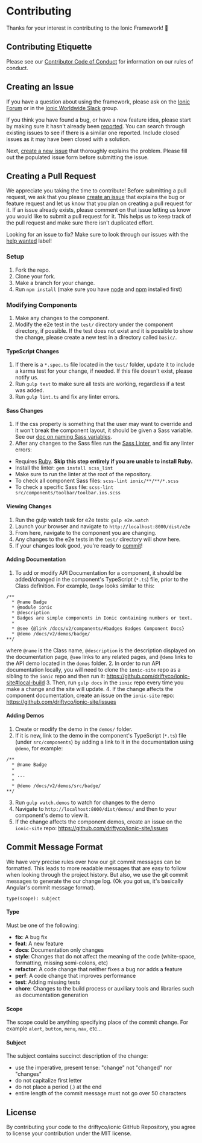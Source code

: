 # Contributing

Thanks for your interest in contributing to the Ionic Framework! :tada:


## Contributing Etiquette

Please see our [Contributor Code of Conduct](https://github.com/driftyco/ionic/blob/master/CODE_OF_CONDUCT.md) for information on our rules of conduct.


## Creating an Issue

If you have a question about using the framework, please ask on the [Ionic Forum](http://forum.ionicframework.com/) or in the [Ionic Worldwide Slack](http://ionicworldwide.herokuapp.com/) group.

If you think you have found a bug, or have a new feature idea, please start by making sure it hasn't already been [reported](https://github.com/driftyco/ionic/issues?utf8=%E2%9C%93&q=is%3Aissue). You can search through existing issues to see if there is a similar one reported. Include closed issues as it may have been closed with a solution.

Next, [create a new issue](https://github.com/driftyco/ionic/issues/new) that thoroughly explains the problem. Please fill out the populated issue form before submitting the issue.


## Creating a Pull Request

We appreciate you taking the time to contribute! Before submitting a pull request, we ask that you please [create an issue](#creating-an-issue) that explains the bug or feature request and let us know that you plan on creating a pull request for it. If an issue already exists, please comment on that issue letting us know you would like to submit a pull request for it. This helps us to keep track of the pull request and make sure there isn't duplicated effort.

Looking for an issue to fix? Make sure to look through our issues with the [help wanted](https://github.com/driftyco/ionic/issues?q=is%3Aopen+is%3Aissue+label%3A%22help+wanted%22) label!

### Setup

1. Fork the repo.
2. Clone your fork.
3. Make a branch for your change.
4. Run `npm install` (make sure you have [node](https://nodejs.org/en/) and [npm](http://blog.npmjs.org/post/85484771375/how-to-install-npm) installed first)


### Modifying Components

1. Make any changes to the component.
2. Modify the e2e test in the `test/` directory under the component directory, if possible. If the test does not exist and it is possible to show the change, please create a new test in a directory called `basic/`.


#### TypeScript Changes

1. If there is a `*.spec.ts` file located in the `test/` folder, update it to include a karma test for your change, if needed. If this file doesn't exist, please notify us.
2. Run `gulp test` to make sure all tests are working, regardless if a test was added.
3. Run `gulp lint.ts` and fix any linter errors.


#### Sass Changes

1. If the css property is something that the user may want to override and it won't break the component layout, it should be given a Sass variable. See our [doc on naming Sass variables](https://docs.google.com/document/d/1OyOyrRE5lpB_9mdkF0HWVQLV97fHma450N8XqE4mjZQ/edit?usp=sharing).
2. After any changes to the Sass files run the [Sass Linter](https://github.com/brigade/scss-lint), and fix any linter errors:
 - Requires [Ruby](https://www.ruby-lang.org/en/documentation/installation/). **Skip this step entirely if you are unable to install Ruby.**
 - Install the linter: `gem install scss_lint`
 - Make sure to run the linter at the root of the repository.
 - To check all component Sass files: `scss-lint ionic/**/**/*.scss`
 - To check a specific Sass file: `scss-lint src/components/toolbar/toolbar.ios.scss`


#### Viewing Changes

1. Run the gulp watch task for e2e tests: `gulp e2e.watch`
2. Launch your browser and navigate to `http://localhost:8000/dist/e2e`
3. From here, navigate to the component you are changing.
4. Any changes to the e2e tests in the `test/` directory will show here.
5. If your changes look good, you're ready to [commit](#committing)!


#### Adding Documentation

1. To add or modify API Documentation for a component, it should be added/changed in the component's TypeScript (`*.ts`) file, prior to the Class definition. For example, `Badge` looks similar to this:

  ```
  /**
    * @name Badge
    * @module ionic
    * @description
    * Badges are simple components in Ionic containing numbers or text.
    *
    * @see {@link /docs/v2/components/#badges Badges Component Docs}
    * @demo /docs/v2/demos/badge/
  **/
  ```

  where `@name` is the Class name, `@description` is the description displayed on the documentation page, `@see` links to any related pages, and `@demo` links to the API demo located in the `demos` folder.
2. In order to run API documentation locally, you will need to clone the `ionic-site` repo as a sibling to the `ionic` repo and then run it: https://github.com/driftyco/ionic-site#local-build
3. Then, run `gulp docs` in the `ionic` repo every time you make a change and the site will update.
4. If the change affects the component documentation, create an issue on the `ionic-site` repo: https://github.com/driftyco/ionic-site/issues


#### Adding Demos

1. Create or modify the demo in the `demos/` folder.
2. If it is new, link to the demo in the component's TypeScript (`*.ts`) file (under `src/components`) by adding a link to it in the documentation using `@demo`, for example:

  ```
  /**
    * @name Badge
    *
    * ...
    *
    * @demo /docs/v2/demos/src/badge/
  **/
  ```
3. Run `gulp watch.demos` to watch for changes to the demo
4. Navigate to `http://localhost:8000/dist/demos/` and then to your component's demo to view it.
5. If the change affects the component demos, create an issue on the `ionic-site` repo: https://github.com/driftyco/ionic-site/issues


## Commit Message Format

We have very precise rules over how our git commit messages can be formatted. This leads to more readable messages that are easy to follow when looking through the project history. But also, we use the git commit messages to generate the our change log. (Ok you got us, it's basically Angular's commit message format).

`type(scope): subject`

#### Type
Must be one of the following:

* **fix**: A bug fix
* **feat**: A new feature
* **docs**: Documentation only changes
* **style**: Changes that do not affect the meaning of the code (white-space, formatting, missing semi-colons, etc)
* **refactor**: A code change that neither fixes a bug nor adds a feature
* **perf**: A code change that improves performance
* **test**: Adding missing tests
* **chore**: Changes to the build process or auxiliary tools and libraries such as documentation generation

#### Scope
The scope could be anything specifying place of the commit change. For example `alert`, `button`, `menu`, `nav`, etc...

#### Subject
The subject contains succinct description of the change:

* use the imperative, present tense: "change" not "changed" nor "changes"
* do not capitalize first letter
* do not place a period (.) at the end
* entire length of the commit message must not go over 50 characters


## License

By contributing your code to the driftyco/ionic GitHub Repository, you agree to license your contribution under the MIT license.
